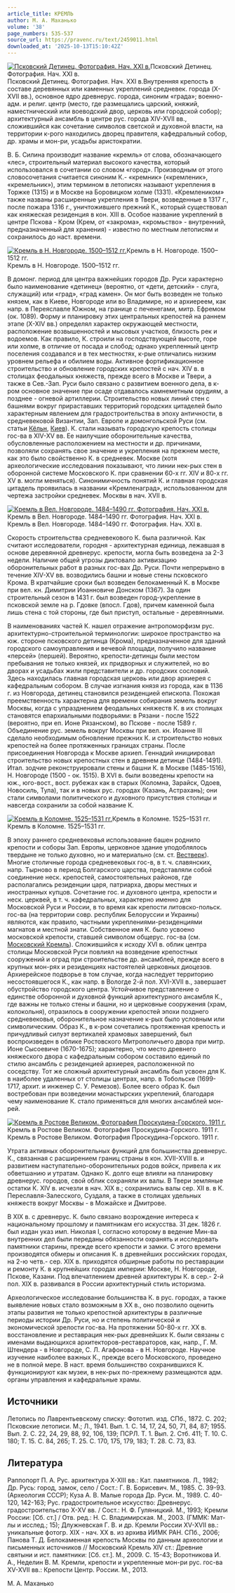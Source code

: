 ```yaml
---
article_title: КРЕМЛЬ
author: М. А. Маханько
volume: '38'
page_numbers: 535-537
source_url: https://pravenc.ru/text/2459011.html
downloaded_at: '2025-10-13T15:10:42Z'
---
```


[![Псковский Детинец. Фотография. Нач. XXI в.](https://pravenc.ru/data/2019/08/11/1236501316/i200.jpg "Кликните для увеличения картинки")](https://pravenc.ru/data/2019/08/11/1236501316/i400.jpg)Псковский Детинец. Фотография. Нач. XXI в.  
Псковский Детинец. Фотография. Нач. XXI в.Внутренняя крепость в составе деревянных или каменных укреплений средневек. города (X-XVII вв.), основное ядро древнерус. города, синоним «града»; военно-адм. и религ. центр (место, где размещались царский, княжий, наместнический или воеводский двор, церковь или городской собор); архитектурный ансамбль в центре рус. города XIV-XVII вв., сложившийся как сочетание символов светской и духовной власти, на территории к-рого находились дворец правителя, кафедральный собор, др. храмы и мон-ри, усадьбы аристократии.

В. Б. Силина производит название «кремль» от слова, обозначающего «лес», строительный материал высокого качества, который использовался в сочетании со словом «город». Производным от этого словосочетания считается синоним К.- «кремник» («кремленик», «кремельник»), этим термином в летописях называют укрепления в Торжке (1315) и в Москве на Боровицком холме (1331). «Кремлеником» также названы расширенные укрепления в Твери, возведенные в 1317 г., после пожара 1316 г., уничтожившего прежний К., который существовал как княжеская резиденция в кон. XIII в. Особое название укреплений в центре Пскова - Кром (Крем, от «закрома», «кромьство» - внутренний, предназначенный для хранения) - известно по местным летописям и сохранилось до наст. времени.

[![Кремль в Н. Новгороде. 1500–1512 гг.](https://pravenc.ru/data/2019/08/11/1236500902/i200.jpg "Кликните для увеличения картинки")](https://pravenc.ru/data/2019/08/11/1236500902/i400.jpg)Кремль в Н. Новгороде. 1500–1512 гг.  
Кремль в Н. Новгороде. 1500–1512 гг.

В домонг. период для центра важнейших городов Др. Руси характерно было наименование «детинец» (вероятно, от «дети, детский» - слуга, служащий) или «град», «град камен». Он мог быть возведен не только князем, как в Киеве, Новгороде или во Владимире, но и архиереем, как напр. в Переяславле Южном, на границе с печенегами, митр. Ефремом (ок. 1089). Форму и планировку этих центральных крепостей на раннем этапе (X-XIV вв.) определял характер окружающей местности, расположение возвышенностей и мысовых участков, близость рек и водоемов. Как правило, К. строили на господствующей высоте, горе или холме, в отличие от посада и слобод; однако укрепленный центр поселения создавался и в тех местностях, к-рые отличались низким уровнем рельефа и обилием воды. Активное фортификационное строительство и обновление городских крепостей с нач. XIV в. в столицах феодальных княжеств, прежде всего в Москве и Твери, а также в Сев.-Зап. Руси было связано с развитием военного дела, в к-ром основное значение при осаде отдавалось камнеметным орудиям, а позднее - огневой артиллерии. Строительство новых линий стен с башнями вокруг прираставших территорий городских цитаделей было характерным явлением для градостроительства в эпоху античности, в средневековой Византии, Зап. Европе и домонгольской Руси (см. статьи [Кёльн](https://pravenc.ru/text/Кёльн.html), [Киев](https://pravenc.ru/text/Киев.html)). К. стали называть городскую крепость столицы гос-ва в XIV-XV вв. Ее наилучшие оборонительные качества, обусловленные расположением на местности и др. причинами, позволяли сохранять свое значение и укрепления на прежнем месте, как это было свойственно К. в средневек. Москве (хотя археологические исследования показывают, что линии нек-рых стен в оборонной системе Московского К. при сравнении 60-х гг. XIV и 80-х гг. XV в. могли меняться). Синонимичность понятий К. и главная городская цитадель проявилась в названии «Кремленаград», использованном для чертежа застройки средневек. Москвы в нач. XVII в.

[![Кремль в Вел. Новгороде. 1484–1490 гг. Фотография. Нач. XXI в.](https://pravenc.ru/data/2019/08/11/1236500864/i200.jpg "Кликните для увеличения картинки")](https://pravenc.ru/data/2019/08/11/1236500864/i400.jpg)Кремль в Вел. Новгороде. 1484–1490 гг. Фотография. Нач. XXI в.  
Кремль в Вел. Новгороде. 1484–1490 гг. Фотография. Нач. XXI в.

Скорость строительства средневекового К. была различной. Как считают исследователи, городня - архитектурная единица, лежавшая в основе деревянной древнерус. крепости, могла быть возведена за 2-3 недели. Наличие общей угрозы диктовало активизацию оборонительных работ в разных гос-вах Др. Руси. Почти непрерывно в течение XIV-XV вв. возводились башни и новые стены псковского Крома. В кратчайшие сроки был возведен белокаменный К. в Москве при вел. кн. Димитрии Иоанновиче Донском (1367). За один строительный сезон в 1431 г. был возведен город-укрепление в псковской земле на р. Гдовке (впосл. Гдов), причем каменной была лишь стена с той стороны, где был приступ, остальные - деревянными.

В наименованиях частей К. нашел отражение антропоморфизм рус. архитектурно-строительной терминологии: широкое пространство на юж. стороне псковского детинца (Крома), предназначенное для зданий городского самоуправления и вечевой площади, получило название «персей» (першей). Вероятно, крепости-детинцы были местом пребывания не только князей, их придворных и служителей, но во дворах и усадьбах жили представители и др. городских сословий. Здесь находилась главная городская церковь или двор архиерея с кафедральным собором. В случае изгнания князя из города, как в 1136 г. из Новгорода, детинец становился резиденцией епископа. Похожая преемственность характерна для времени собирания земель вокруг Москвы, когда с упразднением феодальных княжеств К. в их столицах становятся епархиальными подворьями: в Рязани - после 1522 (вероятно, при еп. Ионе Рязанском), во Пскове - после 1589 г. Объединение рус. земель вокруг Москвы при вел. кн. Иоанне III сделало необходимым обновление прежних К. и строительство новых крепостей на более протяженных границах страны. После присоединения Новгорода к Москве архиеп. Геннадий инициировал строительство новых крепостных стен в древнем детинце (1484-1491). Итал. зодчие реконструировали стены и башни К. в Москве (1485-1516), Н. Новгороде (1500 - ок. 1515). В XVI в. были возведены крепости на юж., юго-вост., вост. рубежах как в старых (Коломна, Зарайск, Одоев, Новосиль, Тула), так и в новых рус. городах (Казань, Астрахань); они стали символами политического и духовного присутствия столицы и навсегда сохранили за собой название К.

[![Кремль в Коломне. 1525–1531 гг.](https://pravenc.ru/data/2019/08/11/1236500848/i200.jpg "Кликните для увеличения картинки")](https://pravenc.ru/data/2019/08/11/1236500848/i400.jpg)Кремль в Коломне. 1525–1531 гг.  
Кремль в Коломне. 1525–1531 гг.

В эпоху раннего средневековья использование башен роднило крепости и соборы Зап. Европы, церковное здание уподоблялось твердыне не только духовно, но и материально (см. ст. [Вестверк](https://pravenc.ru/text/Вестверк.html)). Многие столичные города средневековых гос-в, в т. ч. славянских, напр. Тырново в период Болгарского царства, представляли собой соединение неск. крепостей, самостоятельных районов, где располагались резиденции царя, патриарха, дворы местных и иностранных купцов. Сочетание гос. и духовного центра, крепости и неск. церквей, в т. ч. кафедральных, характерно именно для Московской Руси и России, в то время как крепости литовско-польск. гос-ва (на территории совр. республик Белоруссии и Украины) являются, как правило, частными укреплениями-резиденциями магнатов и местной знати. Собственное имя К. было усвоено московской крепости, ставшей символом общерус. гос-ва (см. [Московский Кремль](<https://pravenc.ru/text/Московский Кремль.html>)). Сложившийся к исходу XVI в. облик центра столицы Московской Руси повлиял на возведение крепостных сооружений и оград при строительстве др. ансамблей, прежде всего в крупных мон-рях и резиденциях настоятелей церковных диоцезов. Архиерейское подворье в том случае, когда наследует территорию несостоявшегося К., как напр. в Вологде 2-й пол. XVI-XVII в., завершает обустройство городского центра. Устойчивое представление о единстве оборонной и духовной функций архитектурного ансамбля К., где важны не только стены и башни, но и церковные сооружения (храм, колокольня), отразилось в сооружении крепостей эпохи позднего средневековья, оборонительное назначение к-рых было условным или символическим. Образ К., в к-ром сочетались протяженная крепость и причудливый силуэт вертикалей храмовых завершений, был воспроизведен в облике Ростовского Митрополичьего двора при митр. Ионе Сысоевиче (1670-1675); характерно, что место древнего княжеского двора с кафедральным собором составило единый по стилю ансамбль с резиденцией архиерея, расположенной по соседству. Тот же сложный архитектурный ансамбль был усвоен для К. в наиболее удаленных от столицы центрах, напр. в Тобольске (1699-1717, архит. и инженер С. У. Ремезов). Более всего образ К. был востребован при возведении монастырских укреплений, благодаря чему наименование К. стало применяться для многих ансамблей мон-рей.

[![Кремль в Ростове Великом. Фотография Проскудина-Горского. 1911 г.](https://pravenc.ru/data/2019/08/11/1236500926/i200.jpg "Кликните для увеличения картинки")](https://pravenc.ru/data/2019/08/11/1236500926/i400.jpg)Кремль в Ростове Великом. Фотография Проскудина-Горского. 1911 г.  
Кремль в Ростове Великом. Фотография Проскудина-Горского. 1911 г.

Утрата активных оборонительных функций для большинства древнерус. К., связанная с расширением границ страны в кон. XVII-XVIII в. и развитием наступательно-оборонительных родов войск, привела к их обветшанию и утратам. Однако К. долго еще влияли на планировку древнерус. городов, свой облик сохраняли их валы. В Твери земляные остатки К. XIV в. исчезли в нач. XIX в.; сохранились валы сер. XII в. в К. Переславля-Залесского, Суздаля, а также в столицах удельных княжеств вокруг Москвы - в Можайске и Дмитрове.

В XIX в. с древнерус. К. было связано возрождение интереса к национальному прошлому и памятникам его искусства. 31 дек. 1826 г. был издан указ имп. Николая I, согласно которому в ведение Мин-ва внутренних дел были переданы обязанности охранять и исследовать памятники старины, прежде всего крепости и замки. С этого времени производятся обмеры и описания К. в древнейших российских городах, на 2-ю четв.- сер. XIX в. приходятся обширные работы по реставрации и ремонту К. в крупнейших городах империи: Москве, Н. Новгороде, Пскове, Казани. Под впечатлением древней архитектуры К. в сер.- 2-й пол. XIX в. развивался в России архитектурный стиль историзма.

Археологическое исследование большинства К. в рус. городах, а также выявление новых стало возможным в XX в., оно позволило оценить этапы развития не только крепостной архитектуры в различные периоды истории Др. Руси, но и степень политической и экономической зрелости гос-ва. На протяжении 50-80-х гг. XX в. восстановление и реставрация нек-рых древнейших К. были связаны с именами выдающихся архитекторов-реставраторов, как, напр., Г. М. Штендера - в Новгороде, С. Л. Агафонова - в Н. Новгороде. Научное изучение наиболее важных К., прежде всего Московского, проведено не в полной мере. В наст. время большинство сохранившихся К. функционируют как музеи, в нек-рых по-прежнему размещаются адм. органы управления и кафедральные храмы.

## Источники

Летопись по Лаврентьевскому списку: Фототип. изд. СПб., 1872. С. 202; Псковские летописи. М.; Л., 1941. Вып. 1. С. 14, 17, 24, 50, 71, 84, 87; 1955. Вып. 2. С. 22, 24, 29, 88, 92, 106, 139; ПСРЛ. Т. 1. Вып. 2. Стб. 411; Т. 10. С. 180; Т. 15. С. 84, 265; Т. 25. С. 170, 175, 179, 183; Т. 28. С. 73, 83.

## Литература

Раппопорт П. А. Рус. архитектура X-XIII вв.: Кат. памятников. Л., 1982; Др. Русь: город, замок, село / Сост.: Г. В. Борисевич. М., 1985. С. 39-93. (Археология СССР); Куза А. В. Малые города Др. Руси. М., 1989. С. 40-120, 142-163; Рус. градостроительное искусство: Древнерус. градостроительство X-XV вв. / Сост.: Н. Ф. Гуляницкий. М., 1993; Кремли России: [Сб. ст.] / Отв. ред.: Н. С. Владимирская. М., 2003. (ГММК: Мат-лы и исслед.; 15); Длужневская Г. В. и др. Кремли России XV-XVII вв.: уникальные фотогр. XIX - нач. XX в. из архива ИИМК РАН. СПб., 2006; Панова Т. Д. Белокаменная крепость Москвы по данным археологии и письменных источников // Московский Кремль XIV ст.: Древние святыни и ист. памятники: [Сб. ст.]. М., 2009. С. 15-43; Воротникова И. А., Неделин В. М. Кремли, крепости и укрепленные мон-ри рус. гос-ва XV-XVII вв.: Крепости Центр. России. М., 2013.

М. А. Маханько
